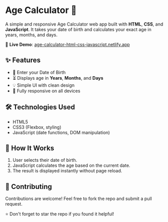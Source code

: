 # Age Calculator 🎂

A simple and responsive Age Calculator web app built with **HTML**, **CSS**, and **JavaScript**. It takes your date of birth and calculates your exact age in years, months, and days.

🔗 **Live Demo**: [age-calculator-html-css-javascript.netlify.app](https://age-calculator-html-css-javascript.netlify.app/)

## ✨ Features

- 📅 Enter your Date of Birth
- ⏳ Displays age in **Years**, **Months**, and **Days**
- 💡 Simple UI with clean design
- 📱 Fully responsive on all devices

## 🛠️ Technologies Used

- HTML5
- CSS3 (Flexbox, styling)
- JavaScript (date functions, DOM manipulation)

## 📌 How It Works

1. User selects their date of birth.
2. JavaScript calculates the age based on the current date.
3. The result is displayed instantly without page reload.


## 🙌 Contributing

Contributions are welcome! Feel free to fork the repo and submit a pull request.

⭐ Don't forget to star the repo if you found it helpful!
